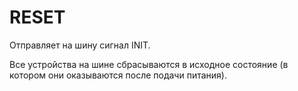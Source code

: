 # RESET

Отправляет на шину сигнал INIT.

Все устройства на шине сбрасываются в исходное состояние (в котором они оказываются после подачи питания).